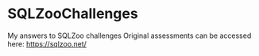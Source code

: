 # SQLZooChallenges

My answers to SQLZoo challenges 
Original assessments can be accessed here: https://sqlzoo.net/
